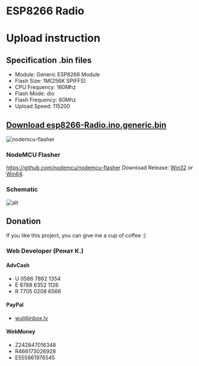 # ESP8266 Radio

# Upload instruction

## Specification .bin files
  -  Module: Generic ESP8266 Module
  -  Flash Size: 1M(256K SPIFFS)
  -  CPU Frequency: 160Mhz
  -  Flash Mode: dio
  -  Flash Frequency: 80Mhz
  -  Upload Speed: 115200

## [Download esp8266-Radio.ino.generic.bin](https://github.com/esp8266-Radio.ino.generic.bin)

![nodemcu-flasher](https://raw.githubusercontent.com/tretyakovsa/Sonoff_WiFi_switch/master/tutorial/nodemcu-flasher.png)
### NodeMCU Flasher
https://github.com/nodemcu/nodemcu-flasher
Download Release: [Win32](https://github.com/nodemcu/nodemcu-flasher/blob/master/Win32/Release/ESP8266Flasher.exe) or [Win64](https://github.com/nodemcu/nodemcu-flasher/blob/master/Win64/Release/ESP8266Flasher.exe).


### Schematic

![alt](https://raw.githubusercontent.com/tretyakovsa/Sonoff_WiFi_switch/master/tutorial/sonoff.jpg)

## Donation

If you like this project, you can give me a cup of coffee :)


### Web Developer (Ренат К.)
#### AdvCash

- U 0586 7862 1354
- E 8788 6352 1126
- R 7705 0208 6566

#### PayPal

- [wul@inbox.lv](https://www.paypal.me/renat2985/5)

#### WebMoney

- Z242847016348
- R466173026928
- E555861976545